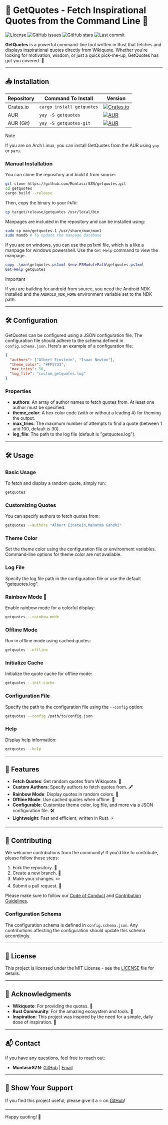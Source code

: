 # 📜 GetQuotes - Fetch Inspirational Quotes from the Command Line 🚀

![License](https://img.shields.io/static/v1.svg?style=for-the-badge&label=License&message=MIT&logoColor=d9e0ee&colorA=363a4f&colorB=b7bdf8&logo=)
![GitHub issues](https://img.shields.io/github/issues/MuntasirSZN/getquotes?colorA=363a4f&colorB=f5a97f&style=for-the-badge)
![GitHub stars](https://img.shields.io/github/stars/MuntasirSZN/getquotes?style=for-the-badge&logo=andela&color=FFB686&logoColor=D9E0EE&labelColor=292324)
![Last commit](https://img.shields.io/github/last-commit/MuntasirSZN/getquotes?&style=for-the-badge&color=FFB1C8&logoColor=D9E0EE&labelColor=292324&logo=git)

**GetQuotes** is a powerful command-line tool written in Rust that fetches and displays inspirational quotes directly from Wikiquote. Whether you're looking for motivation, wisdom, or just a quick pick-me-up, GetQuotes has got you covered. 🌟

______________________________________________________________________

## 📥 Installation

| Repository | Command To Install | Version |
| ---------- | ------------------------- | -------------------------------------------------------------------------------------------------------------------------------------------------------------------------------- |
| Crates.io | `cargo install getquotes` | [![Crates.io](https://img.shields.io/crates/v/getquotes?style=for-the-badge&color=FFB1C8&logoColor=D9E0EE&labelColor=292324&logo=rust)](https://crates.io/crates/getquotes) |
| AUR | `yay -S getquotes` | [![AUR](https://img.shields.io/aur/version/getquotes?style=for-the-badge&color=FFB1C8&logoColor=D9E0EE&labelColor=292324&logo=archlinux)](https://aur.archlinux.org/packages/getquotes) |
| AUR (Git) | `yay -S getquotes-git` | [![AUR](https://img.shields.io/aur/version/getquotes-git?style=for-the-badge&color=FFB1C8&logoColor=D9E0EE&labelColor=292324&logo=git)](https://aur.archlinux.org/packages/getquotes-git) |

> [!Note]
> If you are on Arch Linux, you can install GetQuotes from the AUR using `yay` or `paru`.

### Manual Installation

You can clone the repository and build it from source:

```bash
git clone https://github.com/MuntasirSZN/getquotes.git
cd getquotes
cargo build --release
```

Then, copy the binary to your `PATH`:

```bash
cp target/release/getquotes /usr/local/bin
```

Manpages are included in the repository and can be installed using:

```bash
sudo cp man/getquotes.1 /usr/share/man/man1
sudo mandb # To update the manpage database
```

If you are on windows, you can use the ps1xml file, which is a like a manpage for windows powershell. Use the `Get-Help` command to view the manpage.

```ps1
copy .\man\getquotes.ps1xml $env:PSModulePath\getquotes.ps1xml
Get-Help getquotes
```

> [!Important]
> If you are building for android from source, you need the Android NDK installed and the `ANDROID_NDK_HOME` environment variable set to the NDK path.

______________________________________________________________________

## 🛠️ Configuration

GetQuotes can be configured using a JSON configuration file. The configuration file should adhere to the schema defined in `config.schema.json`. Here's an example of a configuration file:

```json
{
  "authors": ["Albert Einstein", "Isaac Newton"],
  "theme_color": "#FF5733",
  "max_tries": 50,
  "log_file": "custom_getquotes.log"
}
```

### Properties

- **authors**: An array of author names to fetch quotes from. At least one author must be specified.
- **theme_color**: A hex color code (with or without a leading #) for theming the output.
- **max_tries**: The maximum number of attempts to find a quote (between 1 and 100, default is 30).
- **log_file**: The path to the log file (default is "getquotes.log").

______________________________________________________________________

## 🛠️ Usage

### Basic Usage

To fetch and display a random quote, simply run:

```bash
getquotes
```

### Customizing Quotes

You can specify authors to fetch quotes from:

```bash
getquotes --authors "Albert Einstein,Mahatma Gandhi"
```

### Theme Color

Set the theme color using the configuration file or environment variables. Command-line options for theme color are not available.

### Log File

Specify the log file path in the configuration file or use the default "getquotes.log".

### Rainbow Mode 🌈

Enable rainbow mode for a colorful display:

```bash
getquotes --rainbow-mode
```

### Offline Mode

Run in offline mode using cached quotes:

```bash
getquotes --offline
```

### Initialize Cache

Initialize the quote cache for offline mode:

```bash
getquotes --init-cache
```

### Configuration File

Specify the path to the configuration file using the `--config` option:

```bash
getquotes --config /path/to/config.json
```

### Help

Display help information:

```bash
getquotes --help
```

______________________________________________________________________

## 🚀 Features

- **Fetch Quotes**: Get random quotes from Wikiquote. 📜
- **Custom Authors**: Specify authors to fetch quotes from. 🖋️
- **Rainbow Mode**: Display quotes in random colors. 🌈
- **Offline Mode**: Use cached quotes when offline. 📴
- **Configurable**: Customize theme color, log file, and more via a JSON configuration file. 🛠️
- **Lightweight**: Fast and efficient, written in Rust. ⚡

______________________________________________________________________

## 🤝 Contributing

We welcome contributions from the community! If you'd like to contribute, please follow these steps:

1. Fork the repository. 🍴
1. Create a new branch. 🌿
1. Make your changes. ✏️
1. Submit a pull request. 🚀

Please make sure to follow our [Code of Conduct](CODE_OF_CONDUCT.md) and [Contribution Guidelines](CONTRIBUTING.md).

### Configuration Schema

The configuration schema is defined in `config.schema.json`. Any contributions affecting the configuration should update this schema accordingly.

______________________________________________________________________

## 📜 License

This project is licensed under the MIT License - see the [LICENSE](LICENSE) file for details.

______________________________________________________________________

## 🙏 Acknowledgments

- **Wikiquote**: For providing the quotes. 📖
- **Rust Community**: For the amazing ecosystem and tools. 🦀
- **Inspiration**: This project was inspired by the need for a simple, daily dose of inspiration. 🌟

______________________________________________________________________

## 📬 Contact

If you have any questions, feel free to reach out:

- **MuntasirSZN**: [GitHub](https://github.com/MuntasirSZN) | [Email](mailto:muntasir.joypurhat@gmail.com)

______________________________________________________________________

## 🌟 Show Your Support

If you find this project useful, please give it a ⭐️ on [GitHub](https://github.com/MuntasirSZN/getquotes)!

______________________________________________________________________

Happy quoting! 🎉
